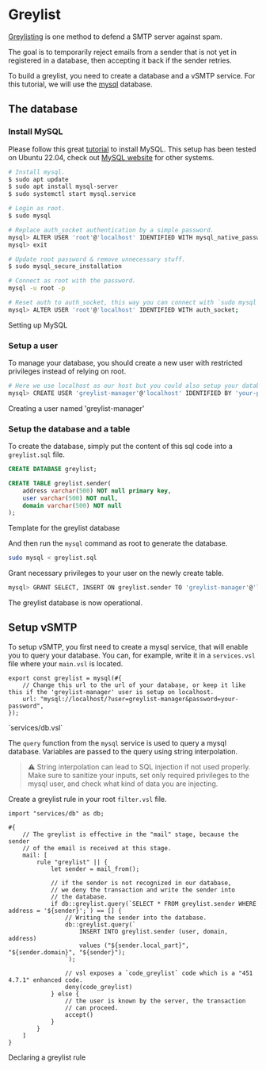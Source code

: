 # Greylist

[Greylisting] is one method to defend a SMTP server against spam.

[Greylisting]: https://en.wikipedia.org/wiki/Greylisting_(email)

The goal is to temporarily reject emails from a sender that is not yet in registered in a database, then accepting it back if the sender retries.

To build a greylist, you need to create a database and a vSMTP service. For this tutorial, we will use the [mysql](https://www.mysql.com/) database.

## The database

### Install MySQL

Please follow this great [tutorial](https://www.digitalocean.com/community/tutorials/how-to-install-mysql-on-ubuntu-22-04) to install MySQL. This setup has been tested on Ubuntu 22.04, check out [MySQL website](https://dev.mysql.com/doc/mysql-installation-excerpt/5.7/en) for other systems.

```sh
# Install mysql.
$ sudo apt update
$ sudo apt install mysql-server
$ sudo systemctl start mysql.service

# Login as root.
$ sudo mysql

# Replace auth_socket authentication by a simple password.
mysql> ALTER USER 'root'@'localhost' IDENTIFIED WITH mysql_native_password BY 'your-password';
mysql> exit

# Update root password & remove unnecessary stuff.
$ sudo mysql_secure_installation

# Connect as root with the password.
mysql -u root -p

# Reset auth to auth_socket, this way you can connect with `sudo mysql`
mysql> ALTER USER 'root'@'localhost' IDENTIFIED WITH auth_socket;
```
<p class="ann"> Setting up MySQL </p>

### Setup a user

To manage your database, you should create a new user with restricted privileges instead of relying on root.

```sh
# Here we use localhost as our host but you could also setup your database on another server.
mysql> CREATE USER 'greylist-manager'@'localhost' IDENTIFIED BY 'your-password';
```
<p class="ann"> Creating a user named 'greylist-manager' </p>

### Setup the database and a table

To create the database, simply put the content of this sql code into a `greylist.sql` file.

```sql
CREATE DATABASE greylist;

CREATE TABLE greylist.sender(
    address varchar(500) NOT null primary key,
    user varchar(500) NOT null,
    domain varchar(500) NOT null
);
```
<p class="ann"> Template for the greylist database </p>

And then run the `mysql` command as root to generate the database.

```sh
sudo mysql < greylist.sql
```

Grant necessary privileges to your user on the newly create table.

```sh
mysql> GRANT SELECT, INSERT ON greylist.sender TO 'greylist-manager'@'localhost';
```

The greylist database is now operational.

## Setup vSMTP

To setup vSMTP, you first need to create a mysql service, that will enable you to query your database. You can, for example, write it in a `services.vsl` file where your `main.vsl` is located.

```rust,ignore
export const greylist = mysql(#{
    // Change this url to the url of your database, or keep it like this if the 'greylist-manager' user is setup on localhost.
    url: "mysql://localhost/?user=greylist-manager&password=your-password",
});
```
<p class="ann"> `services/db.vsl` </p>

The `query` function from the `mysql` service is used to query a mysql database. Variables are passed to the query using string interpolation.

> ⚠️ String interpolation can lead to SQL injection if not used properly. Make sure to sanitize your inputs, set only required privileges to the mysql user, and check what kind of data you are injecting.

Create a greylist rule in your root `filter.vsl` file.

```
import "services/db" as db;

#{
    // The greylist is effective in the "mail" stage, because the sender
    // of the email is received at this stage.
    mail: [
        rule "greylist" || {
            let sender = mail_from();

            // if the sender is not recognized in our database,
            // we deny the transaction and write the sender into
            // the database.
            if db::greylist.query(`SELECT * FROM greylist.sender WHERE address = '${sender}';`) == [] {
                // Writing the sender into the database.
                db::greylist.query(`
                    INSERT INTO greylist.sender (user, domain, address)
                    values ("${sender.local_part}", "${sender.domain}", "${sender}");
                `);

                // vsl exposes a `code_greylist` code which is a "451 4.7.1" enhanced code.
                deny(code_greylist)
            } else {
                // the user is known by the server, the transaction
                // can proceed.
                accept()
            }
        }
    ]
}
```
<p class="ann"> Declaring a greylist rule </p>
